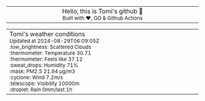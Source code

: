 
<div align="center">
<table>
<tbody>
<td align="center">
<img width="2000" height="0"><br>
Hello, this is Tomi's github 👋<br>
<sup>Built with ❤️, GO & Github Actions</sup><br>
<img width="2000" height="0">
</td>
</tbody>
</table>
</div>
<table>
<tbody>
<td align="left">
<img width="2000" height="0"><br>
Tomi's weather conditions<br>
<sup>Updated at 2024-08-29T06:09:05Z</sup><br>
<sup>:low_brightness: Scattered Clouds</sup><br>
<sup>:thermometer: Temperature 30.71 </sup><br>
<sup>:thermometer: Feels like 37.12</sup><br>
<sup>:sweat_drops: Humidity 71%</sup><br>
<sup>:mask: PM2.5 21.94 μg/m3</sup><br>
<sup>:cyclone: Wind 7.2m/s </sup><br>
<sup>:telescope: Visibility 10000m </sup><br>
<sup>:droplet: Rain 0mm/last 1h </sup><br>
<img width="2000" height="0">
</td>
<td align="left">
<img width="2000" height="0"><br>
<br>
<img width="2000" height="0">
</td>
</tbody>
</table>
</div>
    